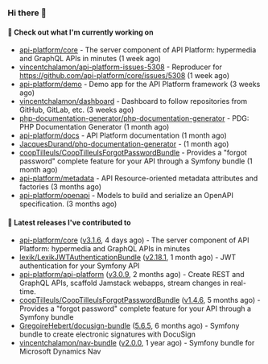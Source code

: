 ### Hi there 👋

#### 👷 Check out what I'm currently working on

- [api-platform/core](https://github.com/api-platform/core) - The server component of API Platform: hypermedia and GraphQL APIs in minutes (1 week ago)
- [vincentchalamon/api-platform-issues-5308](https://github.com/vincentchalamon/api-platform-issues-5308) - Reproducer for https://github.com/api-platform/core/issues/5308 (1 week ago)
- [api-platform/demo](https://github.com/api-platform/demo) - Demo app for the API Platform framework (3 weeks ago)
- [vincentchalamon/dashboard](https://github.com/vincentchalamon/dashboard) - Dashboard to follow repositories from GitHub, GitLab, etc. (3 weeks ago)
- [php-documentation-generator/php-documentation-generator](https://github.com/php-documentation-generator/php-documentation-generator) - PDG: PHP Documentation Generator (1 month ago)
- [api-platform/docs](https://github.com/api-platform/docs) - API Platform documentation (1 month ago)
- [JacquesDurand/php-documentation-generator](https://github.com/JacquesDurand/php-documentation-generator) -  (1 month ago)
- [coopTilleuls/CoopTilleulsForgotPasswordBundle](https://github.com/coopTilleuls/CoopTilleulsForgotPasswordBundle) - Provides a &#34;forgot password&#34; complete feature for your API through a Symfony bundle (1 month ago)
- [api-platform/metadata](https://github.com/api-platform/metadata) - API Resource-oriented metadata attributes and factories (3 months ago)
- [api-platform/openapi](https://github.com/api-platform/openapi) - Models to build and serialize an OpenAPI specification. (3 months ago)

#### 🔭 Latest releases I've contributed to

- [api-platform/core](https://github.com/api-platform/core) ([v3.1.6](https://github.com/api-platform/core/releases/tag/v3.1.6), 4 days ago) - The server component of API Platform: hypermedia and GraphQL APIs in minutes
- [lexik/LexikJWTAuthenticationBundle](https://github.com/lexik/LexikJWTAuthenticationBundle) ([v2.18.1](https://github.com/lexik/LexikJWTAuthenticationBundle/releases/tag/v2.18.1), 1 month ago) - JWT authentication for your Symfony API
- [api-platform/api-platform](https://github.com/api-platform/api-platform) ([v3.0.9](https://github.com/api-platform/api-platform/releases/tag/v3.0.9), 2 months ago) - Create REST and GraphQL APIs, scaffold Jamstack webapps, stream changes in real-time.
- [coopTilleuls/CoopTilleulsForgotPasswordBundle](https://github.com/coopTilleuls/CoopTilleulsForgotPasswordBundle) ([v1.4.6](https://github.com/coopTilleuls/CoopTilleulsForgotPasswordBundle/releases/tag/v1.4.6), 5 months ago) - Provides a &#34;forgot password&#34; complete feature for your API through a Symfony bundle
- [GregoireHebert/docusign-bundle](https://github.com/GregoireHebert/docusign-bundle) ([5.6.5](https://github.com/GregoireHebert/docusign-bundle/releases/tag/5.6.5), 6 months ago) - Symfony bundle to create electronic signatures with DocuSign
- [vincentchalamon/nav-bundle](https://github.com/vincentchalamon/nav-bundle) ([v2.0.0](https://github.com/vincentchalamon/nav-bundle/releases/tag/v2.0.0), 1 year ago) - Symfony bundle for Microsoft Dynamics Nav

